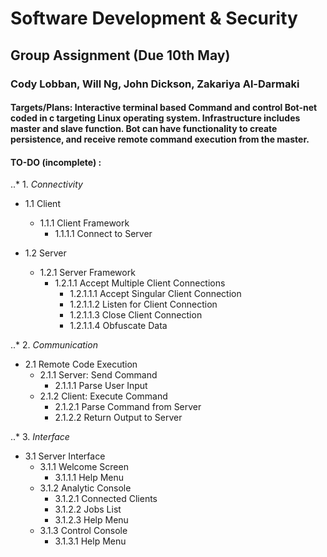 # Software Development & Security
## Group Assignment (Due 10th May)
### Cody Lobban, Will Ng, John Dickson, Zakariya Al-Darmaki

#### Targets/Plans: Interactive terminal based Command and control Bot-net coded in c targeting Linux operating system. Infrastructure includes master and slave function. Bot can have functionality to create persistence, and receive remote command execution from the master.


#### TO-DO (incomplete) :
..* 1. *Connectivity*

  * 1.1 Client
    * 1.1.1 Client Framework
      * 1.1.1.1 Connect to Server
      
  * 1.2 Server
    * 1.2.1 Server Framework
      * 1.2.1.1 Accept Multiple Client Connections
        * 1.2.1.1.1 Accept Singular Client Connection
        * 1.2.1.1.2 Listen for Client Connection
        * 1.2.1.1.3 Close Client Connection
        * 1.2.1.1.4 Obfuscate Data
        
..* 2. *Communication*
  * 2.1 Remote Code Execution
    * 2.1.1 Server: Send Command
      * 2.1.1.1 Parse User Input
    * 2.1.2 Client: Execute Command
      * 2.1.2.1 Parse Command from Server
      * 2.1.2.2 Return Output to Server
      
..* 3. *Interface* 
  * 3.1 Server Interface 
    * 3.1.1 Welcome Screen
      * 3.1.1.1 Help Menu
    * 3.1.2 Analytic Console
      * 3.1.2.1 Connected Clients
      * 3.1.2.2 Jobs List
      * 3.1.2.3 Help Menu
    * 3.1.3 Control Console
      * 3.1.3.1 Help Menu
